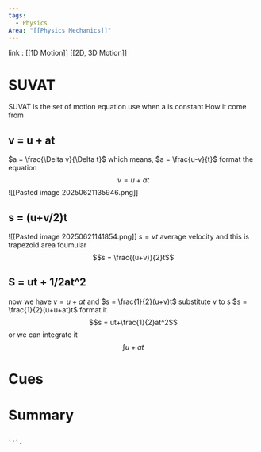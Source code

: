 ```yaml
---
tags:
  - Physics
Area: "[[Physics Mechanics]]"
---
```

link : [[1D Motion]] [[2D, 3D Motion]]
# SUVAT
SUVAT is the set of motion equation use when a is constant
How it come from
## v = u + at
$a = \frac{\Delta v}{\Delta t}$ which means, $a = \frac{u-v}{t}$ 
format the equation
$$v = u +at$$
![[Pasted image 20250621135946.png]]
## s = (u+v/2)t
![[Pasted image 20250621141854.png]]
$s = vt$
average velocity and this is trapezoid area foumular
$$s = \frac{(u+v)}{2}t$$
## S = ut + 1/2at^2
now we have $v = u + at$ and $s = \frac{1}{2}(u+v)t$ 
substitute v to s 
$s = \frac{1}{2}(u+u+at)t$ format it
$$s = ut+\frac{1}{2}at^2$$ or we can integrate it 
$$\int u + at$$
# Cues
# Summary
```

```-